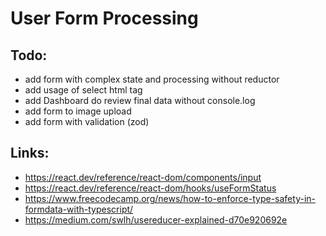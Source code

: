# User Form Processing

## Todo:
* add form with complex state and processing without reductor
* add usage of select html tag
* add Dashboard do review final data without console.log
* add form to image upload
* add form with validation (zod)

## Links:
* https://react.dev/reference/react-dom/components/input
* https://react.dev/reference/react-dom/hooks/useFormStatus
* https://www.freecodecamp.org/news/how-to-enforce-type-safety-in-formdata-with-typescript/
* https://medium.com/swlh/usereducer-explained-d70e920692e
